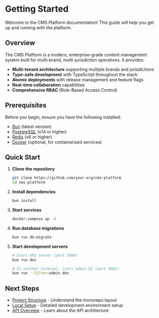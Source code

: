 # Getting Started

Welcome to the CMS Platform documentation! This guide will help you get up and running with the platform.

## Overview

The CMS Platform is a modern, enterprise-grade content management system built for multi-brand, multi-jurisdiction operations. It provides:

- **Multi-tenant architecture** supporting multiple brands and jurisdictions
- **Type-safe development** with TypeScript throughout the stack
- **Atomic deployments** with release management and feature flags
- **Real-time collaboration** capabilities
- **Comprehensive RBAC** (Role-Based Access Control)

## Prerequisites

Before you begin, ensure you have the following installed:

- [Bun](https://bun.sh) (latest version)
- [PostgreSQL](https://www.postgresql.org/) (v14 or higher)
- [Redis](https://redis.io/) (v6 or higher)
- [Docker](https://www.docker.com/) (optional, for containerized services)

## Quick Start

1. **Clone the repository**
   ```bash
   git clone https://github.com/your-org/cms-platform
   cd cms-platform
   ```

2. **Install dependencies**
   ```bash
   bun install
   ```

3. **Start services**
   ```bash
   docker-compose up -d
   ```

4. **Run database migrations**
   ```bash
   bun run db:migrate
   ```

5. **Start development servers**
   ```bash
   # Start API server (port 3000)
   bun run dev
   
   # In another terminal, start admin UI (port 3001)
   bun run --filter=admin dev
   ```

## Next Steps

- [Project Structure](/guide/project-structure) - Understand the monorepo layout
- [Local Setup](/guide/local-setup) - Detailed development environment setup
- [API Overview](/api/overview) - Learn about the API architecture